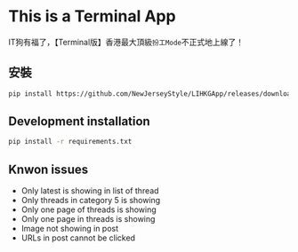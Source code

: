 # This is a Terminal App
IT狗有福了，【Terminal版】香港最大頂級`扮工Mode`不正式地上線了！

## 安裝
```bash
pip install https://github.com/NewJerseyStyle/LIHKGApp/releases/download/v0.1/lihkg-0.1-py2.py3-none-any.whl
```

## Development installation
```bash
pip install -r requirements.txt
````

## Knwon issues
- Only latest is showing in list of thread
- Only threads in category 5 is showing
- Only one page of threads is showing
- Only one page in threads is showing
- Image not showing in post
- URLs in post cannot be clicked

<!-- ## 求助養 -->
<!-- 樓豬需要飼料，請餵食金錢，讓金錢的味道鞭策樓豬快手修補以上問題。 -->

<!-- http://asciiqr.com/ -->
<!-- PayMe: -->
<!-- ```
█▀▀▀▀▀█ ███ ▀▄▀▀█ █▀▀▀▀▀█
█ ███ █ █▄▀█ ▄▀ ▄ █ ███ █
█ ▀▀▀ █ ▄  ▄▄ ▀▀█ █ ▀▀▀ █
▀▀▀▀▀▀▀ ▀▄▀ █ █ █ ▀▀▀▀▀▀▀
▀█▄ ▀▀▀  ▄▄▀▄▀█▄▄  ▀▄█▀█▀
█▀▀▄                 ▀▀█▄ 
██ ▄  To to created  ▀▀█▀
  █▄                  █▄ 
▀▀    ▀▀▄ ▀▀▄▀▀▄█▀▀▀█▀█  
█▀▀▀▀▀█ ▄█▄█▀█▀ █ ▀ ██▄ ▄
█ ███ █ ▀▀█ ▀█▄▄▀███▀▄█▄█
█ ▀▀▀ █ ▄ █ ▄ ▄▀▀███▄▄▄█ 
▀▀▀▀▀▀▀ ▀ ▀▀ ▀▀▀ ▀▀   ▀▀▀
```
 -->
